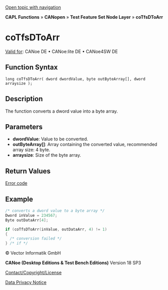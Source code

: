 [Open topic with navigation](../../../../../../CANoeDEFamily.htm#Topics/CAPLFunctions/CANopen/NodeLayerTFS/Functions/CAPLfunctionCoTfsDToArr.md)

**CAPL Functions** » **CANopen** » **Test Feature Set Node Layer** » **coTfsDToArr**

# coTfsDToArr

[Valid for](../../../../Shared/FeatureAvailability.md): CANoe DE • CANoe:lite DE • CANoe4SW DE

## Function Syntax

```
long coTfsDToArr( dword dwordValue, byte outByteArray[], dword arraysize );
```

## Description

The function converts a dword value into a byte array.

## Parameters

- **dwordValue**: Value to be converted.
- **outByteArray[]**: Array containing the converted value, recommended array size: 4 byte.
- **arraysize**: Size of the byte array.

## Return Values

[Error code](../CAPLfunctionsCANopenNLTFSErrorCodes.md)

## Example

```c
/* converts a dword value to a byte array */
Dword inValue = 234567;
Byte outDataArr[4];

if (coTfsDToArr(inValue, outDataArr, 4) != 1)
{
  /* conversion failed */
} /* if */
```

© Vector Informatik GmbH

**CANoe (Desktop Editions & Test Bench Editions)** Version 18 SP3

[Contact/Copyright/License](../../../../Shared/ContactCopyrightLicense.md)

[Data Privacy Notice](https://www.vector.com/int/en/company/get-info/privacy-policy/)
